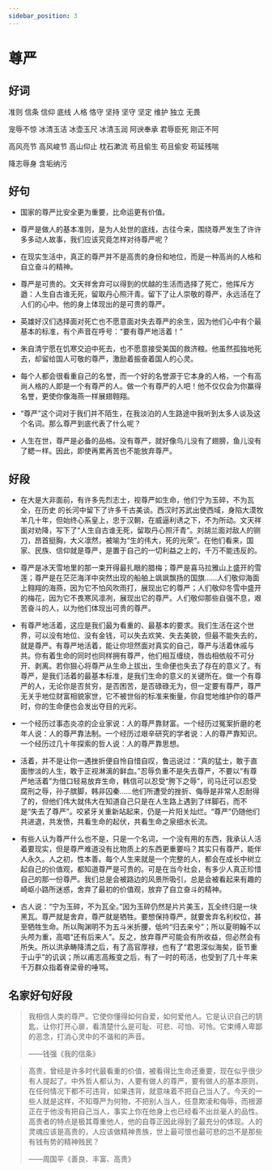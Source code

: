 ```yaml
---
sidebar_position: 3
---
```


# 尊严

## 好词

准则 信条 信仰 底线 人格 恪守 坚持 坚守 坚定 维护 独立 无畏

宠辱不惊 冰清玉洁 冰壶玉尺 冰清玉润 阿谀奉承 君辱臣死 刚正不阿

高风亮节 高风峻节 高山仰止 枕石漱流 苟且偷生 苟且偷安 苟延残喘

降志辱身 含垢纳污

## 好句

- 国家的尊严比安全更为重要，比命运更有价值。

- 尊严是做人的基本准则，是为人处世的底线，古往今来，围绕尊严发生了许许多多动人故事，我们应该究竟怎样对待尊严呢？

- 在现实生活中，真正的尊严并不是高贵的身份和地位，而是一种高尚的人格和自立奋斗的精神。

- 尊严是可贵的。文天祥舍弃可以得到的优越的生活而选择了死亡，他挥斥方遒：人生自古谁无死，留取丹心照汗青。留下了让人崇敬的尊严，永远活在了人们的心中。他的身上体现出的是可贵的尊严。

- 英雄好汉们选择面对死亡也不愿意面对失去尊严的余生，因为他们心中有个最基本的标准，有个声音在呼号：“要有尊严地活着！”

- 朱自清宁愿在饥寒交迫中死去，也不愿意接受美国的救济粮。他虽然孤独地死去，却留给国人可敬的尊严，激励着振奋着国人的心灵。

- 每个人都会很看重自己的名誉，而一个好的名誉源于它本身的人格，一个有高尚人格的人即是一个有尊严的人。做一个有尊严的人吧！他不仅仅会为你赢得名誉，更使你像海燕一样展翅翱翔。

- “尊严”这个词对于我们并不陌生，在我淡泊的人生路途中我听到太多人谈及这个名词。那么尊严到底代表了什么呢？

- 人生在世，尊严是必备的品格。没有尊严，就好像鸟儿没有了翅膀，鱼儿没有了鳃一样。因此，即使再累再苦也不能放弃尊严。

## 好段

- 在大是大非面前，有许多先烈志士，视尊严如生命，他们宁为玉碎，不为瓦全，在历史 的长河中留下了许多千古美谈。西汉时苏武出使西域，身陷大漠牧羊几十年，但始终心系皇上，忠于汉朝，在威逼利诱之下，不为所动。文天祥面对劝降，写下了“人生自古谁无死，留取丹心照汗青”。刘胡兰面对敌人的铡刀，昂首挺胸，大义凛然，被喻为“生的伟大，死的光荣”。在他们看来，国家、民族、信仰就是尊严，是置于自己的一切利益之上的，千万不能违反的。

- 尊严是冰天雪地里的那一束开得最扎眼的腊梅；尊严是喜马拉雅山上盛开的雪莲；尊严是在茫茫海洋中突然出现的船舶上飒飒飘扬的国旗……人们敬仰海面上翱翔的海燕，因为它不怕风吹雨打，展现出它的尊严；人们敬仰冬雪中盛开的梅花，因为它不畏寒风凛冽，展现出它的尊严。人们敬仰那些自强不息，艰苦奋斗的人，以为他们体现出可贵的尊严。

- 有尊严地活着，这应是我们最为看重的、最基本的要求。我们生活在这个世界，可以没有地位、没有金钱，可以失去欢笑、失去美貌，但最不能失去的，就是尊严。有尊严地活着，能让你坦然面对真实的自己，尊严与活着休戚与共。你有着生命的同时也同样拥有尊严，他们相互缠绕，唇齿相依般不可分开、剥离。若你狠心将尊严从生命上拔出，生命便也失去了存在的意义了。有尊严，是我们活着的最基本标准，是我们生命的意义的关键所在。做一个有尊严的人，无论你是否贫穷，是否困苦，是否碌碌无为，但一定要有尊严，尊严无关乎地位财富相貌家世，它不被世俗的标准来衡量，你自觉地维护你的尊严时，你的生命便也会发出夺目的光彩。

- 一个经历过事态炎凉的企业家说：人的尊严靠财富。一个经历过冤案折磨的老年人说：人的尊严靠法制。一个经历过艰辛研究的学者说：人的尊严靠知识。一个经历过几十年探索的哲人说：人的尊严靠思想。

- 活着，并不是让你一遇挫折便自怜自惜自叹，鲁迅说过：“真的猛士，敢于直面惨淡的人生，敢于正视淋漓的鲜血。”忍辱负重不是失去尊严，不要以“有尊严地活着”为借口轻易放弃生命，韩信可以忍受“胯下之辱”，司马迁可以忍受腐刑之辱，孙子膑脚，韩非囚秦……他们所遭受的挫折、侮辱是非常人忍耐得了的，但他们伟大就伟大在知道自己只是在人生路上遇到了绊脚石，而不是“失去了尊严”。咬紧牙关重新站起来，仍是一片阳关灿烂。“尊严”仍随他们共进退，共发愤，共看生命的起伏，共看生命之泉细水长流。

- 有些人认为尊严什么也不是，只是一个名词，一个没有用的东西，我承认人活着要现实，但是尊严难道没有比物质上的东西更重要吗？其实只有尊严，能伴人永久。人之初，性本善。每个人生来就是一个完整的人，都会在成长中树立起自己的价值观，都知道尊严是可贵的。可是在当今社会，有多少人真正珍惜自己的那一份尊严。我们总是会被路边的风景所吸引，总是会被看起来有趣的崎岖小路所迷惑，舍弃了最初的价值观，放弃了自立奋斗的精神。
- 古人说：“宁为玉碎，不为瓦全。”因为玉碎仍然是片片美玉，瓦全终归是一块黑瓦。尊严就是舍弃，尊严就是牺牲。要想保持尊严，就要舍弃名利权位，甚至牺牲生命。所以陶渊明不为五斗米折腰，低吟“归去来兮”；所以夏明翰不以头颅为重，高唱“还有后来人”。反之，放弃尊严可能会有所收益，但必然会有所失。所以洪承畴降清之后，有了高官厚禄，也有了“君恩深似海矣，臣节重于山乎”的讥讽；所以甫志高叛变之后，有了一时的苟活，也受到了几十年来千万群众指着脊梁骨的唾骂。

## 名家好句好段

> 我相信人类的尊严。它使你懂得如何自爱，如何爱他人。它是认识自己的钥匙，让你打开心扉，看清楚什么是可耻、可悲、可怕、可怜。它束缚人卑鄙的恶念，打消心灵中的不谐和的声音。
>
> ——钱强《我的信条》

> 高贵，曾经是许多时代最看重的价值，被看得比生命还重要，现在似乎很少有人提起了。中外哲人都认为，人要有做人的尊严，要有做人的基本原则，在任何情况下都不可违背，如果违背，就意味着不把自己当人了。今天的一些人就是这样，不知尊严为何物，不把别人当人，任意欺凌和侮辱，而根源正在于他没有把自己当人，事实上你在他身上也已经看不出丝毫人的品性。高贵者的特点是极其尊重他人，他的自尊正因此得到了最充分的体现。人的灵魂应该是高贵的，人应该做精神贵族，世上最可恨也最可悲的岂不是那些有钱有势的精神贱民？
>
> ——周国平《善良、丰富、高贵》
